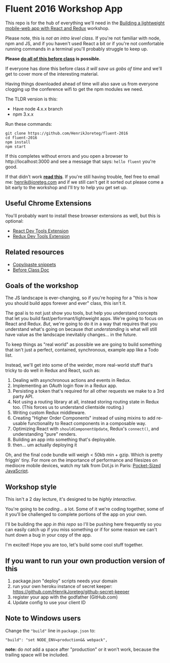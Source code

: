 # Fluent 2016 Workshop App

This repo is for the hub of everything we'll need in the [Building a lightweight mobile-web app with React and Redux](http://conferences.oreilly.com/fluent/javascript-html-us/public/schedule/detail/47769) workshop.

Please note, this is *not an intro level class*. If you're not familiar with node, npm and JS, and if you haven't used React a bit or if you're not comfortable running commands in a terminal you'll probably struggle to keep up.

**Please [do all of this before class](beforeclass.md) is possible.**

If everyone has done this before class *it will save us gobs of time* and we'll get to cover more of the interesting material.

Having things downloaded ahead of time will also save us from everyone clogging up the conference wifi to get the npm modules we need.

The TLDR version is this:

* Have node 4.x.x branch
* npm 3.x.x

Run these commands:

```
git clone https://github.com/HenrikJoreteg/fluent-2016
cd fluent-2016
npm install
npm start
```

If this completes without errors and you open a browser to http://localhost:3000 and see a message that says: `hello fluent` you're good.

If that didn't work **[read this](beforeclass.md)**. If you're still having trouble, feel free to email me: [henrik@joreteg.com](mailto:henrik@joreteg.com) and if we still can't get it sorted out please come a bit early to the workshop and I'll try to help you get set up.

## Useful Chrome Extensions

You'll probably want to install these browser extensions as well, but this is optional:

- [React Dev Tools Extension](https://chrome.google.com/webstore/detail/react-developer-tools/fmkadmapgofadopljbjfkapdkoienihi?hl=en)
- [Redux Dev Tools Extension](https://chrome.google.com/webstore/detail/redux-devtools/lmhkpmbekcpmknklioeibfkpmmfibljd?hl=en)

## Related resources

- [Copy/paste snippets](copypaste.md)
- [Before Class Doc](beforeclass.md)

## Goals of the workshop

The JS landscape is ever-changing, so if you're hoping for a "this is how you should build apps forever and ever" class, this isn't it.

The goal is to not just show you tools, but help you understand concepts that let you build fast/performant/lightweight apps.  We're going to focus on React and Redux. *But*, we're going to do it in a way that requires that you understand what's going on because *that understanding* is what will still have value as the landscape inevitably changes... in the future.

To keep things as "real world" as possible we are going to build something that isn't just a perfect, contained, synchronous, example app like a Todo list.

Instead, we'll get into some of the weirder, more real-world stuff that's tricky to do well in Redux and React, such as:

1. Dealing with asynchronous actions and events in Redux.
2. Implementing an OAuth login flow in a Redux app.
3. Persisting a token that's required for all other requests we make to a 3rd party API.
4. Not using a routing library at all, instead storing routing state in Redux too. (This forces us to understand clientside routing.)
5. Writing custom Redux middleware.
6. Creating "Higher Order Components" instead of using mixins to add re-usable functionality to React components in a composable way.
7. Optimizing React with `shouldComponentUpdate`, Redux's `connect()`, and understanding "pure" renders.
8. Building an app into something that's deployable.
9. then... um actually deploying it

Oh, and the final code bundle will weigh < 50kb min + gzip. Which is pretty friggin' tiny. For more on the importance of performance and filesizes on mediocre mobile devices, watch my talk from Dot.js in Paris: [Pocket-Sized JavaScript](https://www.youtube.com/watch?v=okk0BGV9oY0&feature=youtu.be).

## Workshop style

This isn't a 2 day lecture, it's designed to be *highly interactive*.

You're going to be *coding*... a lot. Some of it we're coding together, some of it you'll be challenged to complete portions of the app on your own.

I'll be building the app *in this repo* so I'll be pushing here frequently so you can easily catch up if you miss something or if for some reason we can't hunt down a bug in your copy of the app.

I'm excited! Hope you are too, let's build some cool stuff together.

## If you want to run your own production version of this

1. package.json "deploy" scripts needs your domain
2. run your own heroku instance of secret keeper: https://github.com/HenrikJoreteg/github-secret-keeper
3. register your app with the godfather (GitHub.com)
4. Update config to use your client ID

## Note to Windows users

Change the `"build"` line in `package.json` to:

```
"build": "set NODE_ENV=production&& webpack",
```

**note:** do *not* add a space after "production" or it won't work, because the trailing space will be included.
